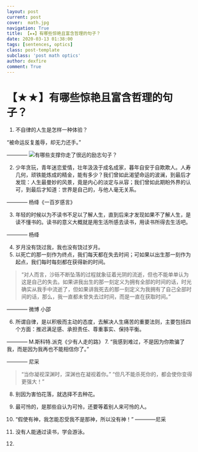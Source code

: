 ```yaml
---
layout: post
current: post
cover:  math.jpg
navigation: True
title: 【★★】有哪些惊艳且富含哲理的句子？
date: 2020-03-13 01:38:00
tags: [sentences, optics]
class: post-template
subclass: 'post math optics'
author: dexfire
comment: True
---
```


# 【★★】有哪些惊艳且富含哲理的句子？

1. 不自律的人生是怎样一种体验？

“被命运反复羞辱，却无力还手。”

———— ![有哪些支撑你走了很远的励志句子？](https://www.zhihu.com/question/347077309/answer/1098218737)

2. 少年贪玩，青年迷恋爱情，壮年汲汲于成名成家，暮年自安于自欺欺人。人寿几何，顽铁能炼成的精金，能有多少？我们曾如此渴望命运的波澜，到最后才发现：人生最曼妙的风景，竟是内心的淡定与从容；我们曾如此期盼外界的认可，到最后才知道：世界是自己的，与他人毫无关系。

———— 杨绛《一百岁感言》

3. 年轻的时候以为不读书不足以了解人生，直到后来才发现如果不了解人生，是读不懂书的。读书的意义大概就是用生活所感去读书，用读书所得去生活吧。

———— 杨绛

4. 岁月没有饶过我，我也没有饶过岁月。
5. 以死亡的那一刻作为终点，我们每天都在失去时间；可如果以出生那一刻作为起点，我们每时每刻都在获得新的时间。

> “对人而言，沙砾不断坠落的过程就象征着光阴的流逝，但也不能单单认为这是自己的失去。如果讲我出生的那一刻定义为拥有全部的时间的话，时光确实从我手中流逝了，但如果讲我死去的那一刻定义为我拥有了自己全部时间的话，那么，我一直都未曾失去过时间，而是一直在获取时间。”

———— 微博 小邵

6. 所谓自律，是以积极而主动的态度，去解决人生痛苦的重要法则，主要包括四个方面：推迟满足感、承担责任、尊重事实、保持平衡。

———— M.斯科特.派克《少有人走的路》
7. “我感到难过，不是因为你欺骗了我，而是因为我再也不能相信你了。”

———— 尼采

> “当你凝视深渊时，深渊也在凝视着你。”
“但凡不能杀死你的，都会使你变得更强大！”

8.  别因为害怕花落，就选择不去种花。

9.  最可怜的，是那些自认为可怜，还要等着别人来可怜的人。

10. “假使有神，我怎能忍受我不是那神，所以没有神！” ————尼采
11. 没有人能通过读书，学会游泳。
12. 
